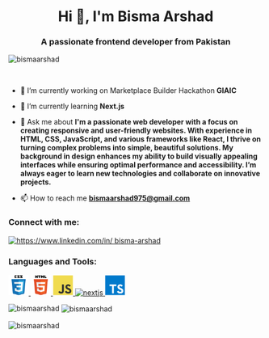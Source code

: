 <h1 align="center">Hi 👋, I'm Bisma Arshad</h1>
<h3 align="center">A passionate frontend developer from Pakistan</h3>

<p align="left"> <img src="https://komarev.com/ghpvc/?username=bismaarshad&label=Profile%20views&color=0e75b6&style=flat" alt="bismaarshad" /> </p>

<p align="left"> <a href="https://twitter.com/" target="blank"><img src="https://img.shields.io/twitter/follow/?logo=twitter&style=for-the-badge" alt="" /></a> </p>

- 🔭 I’m currently working on Marketplace Builder Hackathon **GIAIC**

- 🌱 I’m currently learning **Next.js**

- 💬 Ask me about **I'm a passionate web developer with a focus on creating responsive and user-friendly websites. With experience in HTML, CSS, JavaScript, and various frameworks like React, I thrive on turning complex problems into simple, beautiful solutions. My background in design enhances my ability to build visually appealing interfaces while ensuring optimal performance and accessibility. I’m always eager to learn new technologies and collaborate on innovative projects.**

- 📫 How to reach me **bismaarshad975@gmail.com**

<h3 align="left">Connect with me:</h3>
<p align="left">
<a href="https://linkedin.com/in/https://www.linkedin.com/in/ bisma-arshad" target="blank"><img align="center" src="https://raw.githubusercontent.com/rahuldkjain/github-profile-readme-generator/master/src/images/icons/Social/linked-in-alt.svg" alt="https://www.linkedin.com/in/ bisma-arshad" height="30" width="40" /></a>
</p>

<h3 align="left">Languages and Tools:</h3>
<p align="left"> <a href="https://www.w3schools.com/css/" target="_blank" rel="noreferrer"> <img src="https://raw.githubusercontent.com/devicons/devicon/master/icons/css3/css3-original-wordmark.svg" alt="css3" width="40" height="40"/> </a> <a href="https://www.w3.org/html/" target="_blank" rel="noreferrer"> <img src="https://raw.githubusercontent.com/devicons/devicon/master/icons/html5/html5-original-wordmark.svg" alt="html5" width="40" height="40"/> </a> <a href="https://developer.mozilla.org/en-US/docs/Web/JavaScript" target="_blank" rel="noreferrer"> <img src="https://raw.githubusercontent.com/devicons/devicon/master/icons/javascript/javascript-original.svg" alt="javascript" width="40" height="40"/> </a> <a href="https://nextjs.org/" target="_blank" rel="noreferrer"> <img src="https://cdn.worldvectorlogo.com/logos/nextjs-2.svg" alt="nextjs" width="40" height="40"/> </a> <a href="https://www.typescriptlang.org/" target="_blank" rel="noreferrer"> <img src="https://raw.githubusercontent.com/devicons/devicon/master/icons/typescript/typescript-original.svg" alt="typescript" width="40" height="40"/> </a> </p>

<p><img align="left" src="https://github-readme-stats.vercel.app/api/top-langs?username=bismaarshad&show_icons=true&locale=en&layout=compact" alt="bismaarshad" /></p>

<p>&nbsp;<img align="center" src="https://github-readme-stats.vercel.app/api?username=bismaarshad&show_icons=true&locale=en" alt="bismaarshad" /></p>

<p><img align="center" src="https://github-readme-streak-stats.herokuapp.com/?user=bismaarshad&" alt="bismaarshad" /></p>


<!--
**BBismaarshad/BBismaarshad** is a ✨ _special_ ✨ repository because its `README.md` (this file) appears on your GitHub profile.

Here are some ideas to get you started:

- 🔭 I’m currently working on ...
- 🌱 I’m currently learning ...
- 👯 I’m looking to collaborate on ...
- 🤔 I’m looking for help with ...
- 💬 Ask me about ...
- 📫 How to reach me: ...
- 😄 Pronouns: ...
- ⚡ Fun fact: ...
-->
